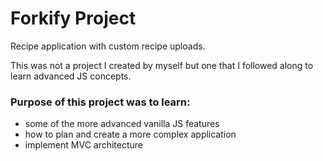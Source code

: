 # Forkify Project

Recipe application with custom recipe uploads. 

This was not a project I created by myself but one that I followed along to learn advanced JS concepts.

### Purpose of this project was to learn:
- some of the more advanced vanilla JS features
- how to plan and create a more complex application
- implement MVC architecture
